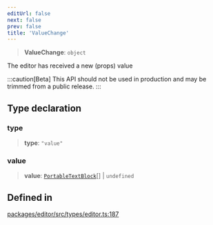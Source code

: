 ```yaml
---
editUrl: false
next: false
prev: false
title: 'ValueChange'
---
```


> **ValueChange**: `object`

The editor has received a new (props) value

:::caution[Beta]
This API should not be used in production and may be trimmed from a public release.
:::

## Type declaration

### type

> **type**: `"value"`

### value

> **value**: [`PortableTextBlock`](/api/index/type-aliases/portabletextblock/)[] \| `undefined`

## Defined in

[packages/editor/src/types/editor.ts:187](https://github.com/portabletext/editor/blob/66b5022fc4919e0540c704fbecb8ab8f991c2439/packages/editor/src/types/editor.ts#L187)
